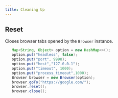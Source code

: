 ```yaml
---
title: Cleaning Up
---
```


## Reset

Closes browser tabs opened by the `Browser` instance.

```java
   Map<String, Object> option = new HashMap<>();
   option.put("headless", false);
   option.put("port", 9998);
   option.put("host","127.0.0.1");
   option.put("timeout", 1000);
   option.put("process_timeout",1000);
   Browser browser = new Browser(option);
   browser.goTo("https://google.com/");
   browser.reset();
   browser.close();
```
